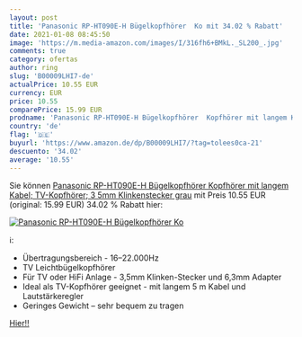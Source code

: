 ```yaml
---
layout: post
title: 'Panasonic RP-HT090E-H Bügelkopfhörer  Ko mit 34.02 % Rabatt'
date: 2021-01-08 08:45:50
image: 'https://m.media-amazon.com/images/I/316fh6+BMkL._SL200_.jpg'
comments: true
category: ofertas
author: ring
slug: 'B00009LHI7-de'
actualPrice: 10.55 EUR
currency: EUR
price: 10.55
comparePrice: 15.99 EUR
prodname: 'Panasonic RP-HT090E-H Bügelkopfhörer  Kopfhörer mit langem Kabel; TV-Kopfhörer; 3 5mm Klinkenstecker  grau'
country: 'de'
flag: '🇩🇪'
buyurl: 'https://www.amazon.de/dp/B00009LHI7/?tag=tolees0ca-21'
descuento: '34.02'
average: '10.55'
---
```


Sie können [Panasonic RP-HT090E-H Bügelkopfhörer  Kopfhörer mit langem Kabel; TV-Kopfhörer; 3 5mm Klinkenstecker  grau](https://www.amazon.de/dp/B00009LHI7/?tag=tolees0ca-21) mit Preis 10.55 EUR (original: 15.99 EUR) 34.02 % Rabatt hier:

[![Panasonic RP-HT090E-H Bügelkopfhörer  Ko](https://m.media-amazon.com/images/I/316fh6+BMkL._SL200_.jpg)](https://www.amazon.de/dp/B00009LHI7/?tag=tolees0ca-21)

ℹ️:

- Übertragungsbereich - 16–22.000Hz
- TV Leichtbügelkopfhörer
- Für TV oder HiFi Anlage - 3,5mm Klinken-Stecker und 6,3mm Adapter
- Ideal als TV-Kopfhörer geeignet - mit langem 5 m Kabel und Lautstärkeregler
- Geringes Gewicht – sehr bequem zu tragen

[Hier!!](https://www.amazon.de/dp/B00009LHI7/?tag=tolees0ca-21)

